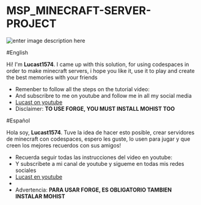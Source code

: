 # MSP_MINECRAFT-SERVER-PROJECT

![enter image description here](https://raw.githubusercontent.com/Luc4st1574/MSP_MINECRAFT-SERVER-PROJECT/main/msp%20logo.png)

#English

Hi! I'm  **Lucast1574**. I came up with this solution, for using codespaces in order to make minecraft servers, i hope you like it, use it to play and create the best memories with your friends

- Remenber to follow all the steps on the tutorial video:
- And subscribre to me on youtube and follow me in all my social media 
- [Lucast on youtube](https://www.youtube.com/channel/UCBFHVQoUZYyd2w5S18Nb3Lg)
- Disclaimer: **TO USE FORGE, YOU MUST INSTALL MOHIST TOO**

#Español


Hola soy, **Lucast1574**. Tuve la idea de hacer esto posible, crear servidores de minecraft con codespaces, espero les guste, lo usen para jugar y que creen los mejores recuerdos con sus amigos!

- Recuerda seguir todas las instrucciones del video en youtube:
- Y subscribete a mi canal de youtube y sigueme en todas mis redes sociales 
- [Lucast en youtube](https://www.youtube.com/channel/UCBFHVQoUZYyd2w5S18Nb3Lg)
- 
- Advertencia: **PARA USAR FORGE, ES OBLIGATORIO TAMBIEN INSTALAR MOHIST**
